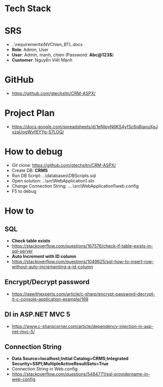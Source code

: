 ﻿# Tech Stack

# SRS
+ ..\requirements\NVChien_BTL.docx
+ **Role**: Admin, User
+ **User**: Admin, manh, chien (Password: **Abc@123$**)
+ **Customer**: Nguyễn Viết Mạnh

# GitHub
+ https://github.com/gtechsltn/CRM-ASPX/

# Project Plan
+ https://docs.google.com/spreadsheets/d/1eNtpyN6KS4yfSc6q8iavuXgJvzaUogWvf6YYg-S7LOQ/

# How to debug
+ Git clone: https://github.com/gtechsltn/CRM-ASPX/
+ Create DB: **CRMS**
+ Run DB Script: ..\databases\DBScripts.sql
+ Open solution: ..\src\WebApplication1.sln
+ Change Connection String: ....\src\WebApplication1\web.config
+ F5 to debug

# How to

## SQL
+ **Check table exists**
+ https://stackoverflow.com/questions/167576/check-if-table-exists-in-sql-server
+ **Auto Increment with ID column**
+ https://stackoverflow.com/questions/1049625/sql-how-to-insert-row-without-auto-incrementing-a-id-column

## Encrypt/Decrypt password
+ https://qawithexperts.com/article/c-sharp/encrypt-password-decrypt-it-c-console-application-example/169

## DI in ASP.NET MVC 5
+ https://www.c-sharpcorner.com/article/dependency-injection-in-asp-net-mvc-5/

## Connection String
+ **Data Source=localhost;Initial Catalog=CRMS;Integrated Security=SSPI;MultipleActiveResultSets=True**
+ Connection String in Web.config
+ https://stackoverflow.com/questions/5484771/sql-providername-in-web-config